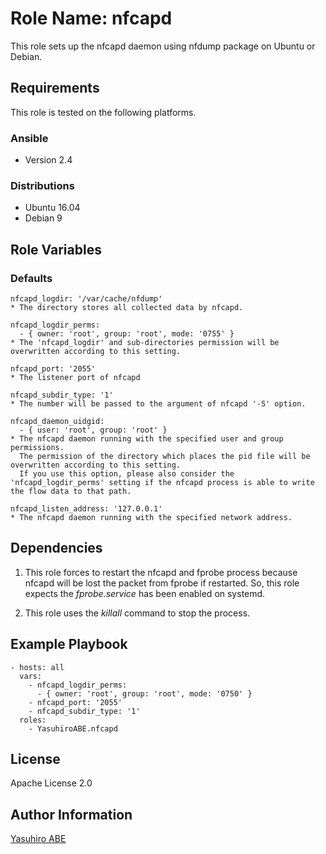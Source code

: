 Role Name: nfcapd
=================

This role sets up the nfcapd daemon using nfdump package on Ubuntu or Debian.

Requirements
------------

This role is tested on the following platforms.

### Ansible
- Version 2.4

### Distributions
- Ubuntu 16.04
- Debian 9

Role Variables
--------------

### Defaults
    nfcapd_logdir: '/var/cache/nfdump'
    * The directory stores all collected data by nfcapd.

    nfcapd_logdir_perms:
      - { owner: 'root', group: 'root', mode: '0755' }
    * The 'nfcapd_logdir' and sub-directories permission will be overwritten according to this setting.
  
    nfcapd_port: '2055'
    * The listener port of nfcapd

    nfcapd_subdir_type: '1'
    * The number will be passed to the argument of nfcapd '-S' option.

    nfcapd_daemon_uidgid:
      - { user: 'root', group: 'root' }
    * The nfcapd daemon running with the specified user and group permissions.
	  The permission of the directory which places the pid file will be overwritten according to this setting.
	  If you use this option, please also consider the 'nfcapd_logdir_perms' setting if the nfcapd process is able to write the flow data to that path.

    nfcapd_listen_address: '127.0.0.1'
	* The nfcapd daemon running with the specified network address.
	
Dependencies
------------

1. This role forces to restart the nfcapd and fprobe process because nfcapd will be lost the packet from fprobe if restarted.
   So, this role expects the *fprobe.service* has been enabled on systemd.

2. This role uses the *killall* command to stop the process. 

Example Playbook
----------------

    - hosts: all
      vars:
  	    - nfcapd_logdir_perms:
          - { owner: 'root', group: 'root', mode: '0750' }
        - nfcapd_port: '2055'
        - nfcapd_subdir_type: '1'
      roles:
        - YasuhiroABE.nfcapd

License
-------

Apache License 2.0

Author Information
------------------

[Yasuhiro ABE](http://www.yasundial.org/foaf.xml)

